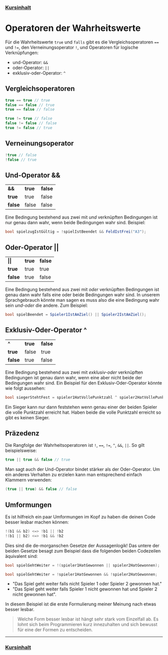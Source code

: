 ### [Kursinhalt](../README.md)

Operatoren der Wahrheitswerte
==============================

Für die Wahrheitswerte `true` und `falls` gibt es die Vergleichsoperatoren `==` und `!=`, den Verneinungsoperator `!`, und Operatoren für logische Verknüpfungen:

- und-Operator: `&&`
- oder-Operator: `||`
- exklusiv-oder-Operator: `^`

Vergleichsoperatoren
---------------------

```cs
true == true // true
false == false // true
true == false // false
```

```cs
true != true // false
false != false // false
true != false // true
```

Verneinungsoperator
--------------------

```cs
!true // false
!false // true
```


Und-Operator &&
-----------------

<table>
<tr>
    <td><b>&&<b></td>
    <td><b>true<b></td>
    <td><b>false<b></td>
</tr>
<tr>
    <td><b>true<b></td>
    <td>true</td>
    <td>false</td>
</tr>
<tr>
    <td><b>false<b></td>
    <td>false</td>
    <td>false</td>
</tr>
</table>

Eine Bedingung bestehend aus zwei mit *und* verknüpften Bedingungen ist nur genau dann wahr, wenn beide Bedingungen wahr sind. Beispiel:

```cs
bool spielzugIstGültig = !spielIstBeendet && FeldIstFrei("A3");
```

Oder-Operator ||
-----------------

<table>
<tr>
    <td><b>||<b></td>
    <td><b>true<b></td>
    <td><b>false<b></td>
</tr>
<tr>
    <td><b>true<b></td>
    <td>true</td>
    <td>true</td>
</tr>
<tr>
    <td><b>false<b></td>
    <td>true</td>
    <td>false</td>
</tr>
</table>

Eine Bedingung bestehend aus zwei mit *oder* verknüpften Bedingungen ist genau dann wahr falls eine oder beide Bedingungen wahr sind. In unserem Sprachgebrauch könnte man sagen es muss also die eine Bedingung wahr sein *und-oder* die andere. Zum Beispiel:

```cs
bool spielBeendet = Spieler1IstAmZiel() || Spieler2IstAmZiel();
```

Exklusiv-Oder-Operator ^
-------------------------

<table>
<tr>
    <td><b>^<b></td>
    <td><b>true<b></td>
    <td><b>false<b></td>
</tr>
<tr>
    <td><b>true<b></td>
    <td>false</td>
    <td>true</td>
</tr>
<tr>
    <td><b>false<b></td>
    <td>true</td>
    <td>false</td>
</tr>
</table>

Eine Bedingung bestehend aus zwei mit *exklusiv-oder* verknüpften Bedingungen ist genau dann wahr, wenn eine aber nicht beide der Bedingungen wahr sind. 
Ein Beispiel für den Exklusiv-Oder-Operator könnte wie folgt aussehen:

```cs
bool siegerStehtFest = spieler1HatVollePunktzahl ^ spieler2HatVollePunktZahl;
```

Ein Sieger kann nur dann feststehen wenn genau einer der beiden Spieler die volle Punktzahl erreicht hat. Haben beide die volle Punktzahl erreicht so gibt es keinen Sieger.

Präzedenz
---------

Die Rangfolge der Wahrheitsoperatoren ist `!`, `==`, `!=`, `^`, `&&`, `||`. So gilt beispielsweise:

```cs
true || true && false // true
```

Man sagt auch der Und-Operator bindet stärker als der Oder-Operator. Um ein anderes Verhalten zu erzielen kann man entsprechend einfach Klammern verwenden:

```cs
(true || true) && false // false
```

Umformungen
-----------

Es ist hilfreich ein paar Umformungen im Kopf zu haben die deinen Code besser lesbar machen können:

```cs
!(b1 && b2) <=> !b1 || !b2
!(b1 || b2) <=> !b1 && !b2
```

Dies sind die de-morganschen Gesetze der Aussagenlogik! Das untere der beiden Gesetze besagt zum Beispiel dass die folgenden beiden Codezeilen äquivalent sind:

```cs
bool spielGehtWeiter = !(spieler1HatGewonnen || spieler2HatGewonnen);
```

```cs
bool spielGehtWeiter = !spieler1HatGewonnen && !spieler2HatGewonnen;
```

-  "Das Spiel geht weiter falls nicht Spieler 1 oder Spieler 2 gewonnen hat."
- "Das Spiel geht weiter falls Spieler 1 nicht gewonnen hat und Spieler 2 nicht gewonnen hat".

In diesem Beispiel ist die erste Formulierung meiner Meinung nach etwas besser lesbar.

>Welche Form besser lesbar ist hängt sehr stark vom Einzelfall ab. Es lohnt sich beim Programmieren kurz innezuhalten und sich bewusst für eine der Formen zu entscheiden.

---

### [Kursinhalt](../README.md)
